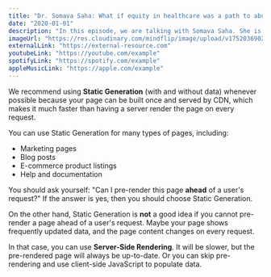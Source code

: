 ```yaml
---
title: "Dr. Somava Saha: What if equity in healthcare was a path to abundance?"
date: "2020-01-01"
description: "In this episode, we are talking with Somava Saha. She is a primary care physician who began her medical career in rural Guyana where she learned how radical change can be accomplished even with very limited resources. She went on to leadership roles at Cambridge Health Alliance in Boston, at the Institute for Healthcare Improvement, and at her own non-profit organization, WE (Wellness and Equity) in the World.  She is a passionate and tireless advocate for a better world, and she believes that as healthcare leaders it is our responsibility to “get it together and make things better” for our patients and our communities."
imageUrl: "https://res.cloudinary.com/mindflip/image/upload/v1752036902/healthcare%20reframed/Episodes/002_Somava_Saha/Screenshot_2025-06-19_at_1.14.48_PM_rifqxq.jpg"
externalLink: "https://external-resource.com"
youtubeLink: "https://youtube.com/example"
spotifyLink: "https://spotify.com/example"
appleMusicLink: "https://apple.com/example"
---
```

 
We recommend using **Static Generation** (with and without data) whenever possible because your page can be built once and served by CDN, which makes it much faster than having a server render the page on every request.
 
You can use Static Generation for many types of pages, including:
 
- Marketing pages
- Blog posts
- E-commerce product listings
- Help and documentation
 
You should ask yourself: "Can I pre-render this page **ahead** of a user's request?" If the answer is yes, then you should choose Static Generation.
 
On the other hand, Static Generation is **not** a good idea if you cannot pre-render a page ahead of a user's request. Maybe your page shows frequently updated data, and the page content changes on every request.
 
In that case, you can use **Server-Side Rendering**. It will be slower, but the pre-rendered page will always be up-to-date. Or you can skip pre-rendering and use client-side JavaScript to populate data.